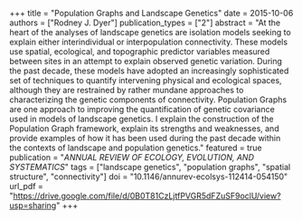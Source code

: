 +++
title = "Population Graphs and Landscape Genetics"
date = 2015-10-06
authors = ["Rodney J. Dyer"]
publication_types = ["2"]
abstract = "At the heart of the analyses of landscape genetics are isolation models seeking to explain either interindividual or interpopulation connectivity. These models use spatial, ecological, and topographic predictor variables measured between sites in an attempt to explain observed genetic variation. During the past decade, these models have adopted an increasingly sophisticated set of techniques to quantify intervening physical and ecological spaces, although they are restrained by rather mundane approaches to characterizing the genetic components of connectivity. Population Graphs are one approach to improving the quantification of genetic covariance used in models of landscape genetics. I explain the construction of the Population Graph framework, explain its strengths and weaknesses, and provide examples of how it has been used during the past decade within the contexts of landscape and population genetics."
featured = true
publication = "*ANNUAL REVIEW OF ECOLOGY, EVOLUTION, AND SYSTEMATICS*"
tags = ["landscape genetics", "population graphs", "spatial structure", "connectivity"]
doi = "10.1146/annurev-ecolsys-112414-054150"
url_pdf = "https://drive.google.com/file/d/0B0T81CzLjtfPVGR5dFZuSF9oclU/view?usp=sharing"
+++

